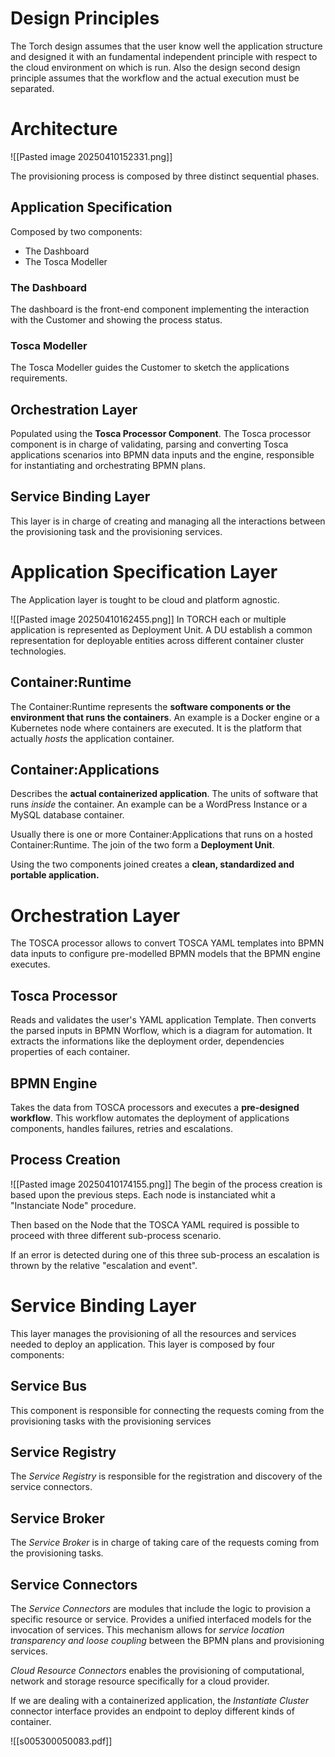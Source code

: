 # Design Principles
The Torch design assumes that the user know well the application structure and designed it with an fundamental independent principle with respect to the cloud environment on which is run.
Also the design second design principle assumes that the workflow and the actual execution must be separated.

# Architecture
![[Pasted image 20250410152331.png]]

The provisioning process is composed by three distinct sequential phases.

## Application Specification

Composed by two components:
- The Dashboard
- The Tosca Modeller

### The Dashboard
The dashboard is the front-end component implementing the interaction with the Customer and showing the process status.

### Tosca Modeller
The Tosca Modeller guides the Customer to sketch the applications requirements.

## Orchestration Layer
Populated using the **Tosca Processor Component**.
The Tosca processor component is in charge of validating, parsing and converting Tosca applications scenarios into BPMN data inputs and the engine, responsible for instantiating and orchestrating BPMN plans.

## Service Binding Layer
This layer is in charge of creating and managing all the interactions between the provisioning task and the provisioning services.

# Application Specification Layer
The Application layer is tought to be cloud and platform agnostic.

![[Pasted image 20250410162455.png]]
In TORCH each or multiple application is represented as Deployment Unit.
A DU establish a common representation for deployable entities across different container cluster technologies. 
## Container:Runtime
The Container:Runtime represents the **software components or the environment that runs the containers**.
An example is a Docker engine or a Kubernetes node where containers are executed. It is the platform that actually *hosts* the application container.
## Container:Applications
Describes the **actual containerized application**. The units of software that runs *inside* the container.
An example can be a WordPress Instance or a MySQL database container.

Usually there is one or more Container:Applications that runs on a hosted Container:Runtime.
The join of the two form a **Deployment Unit**.

Using the two components joined creates a **clean, standardized and portable application.**

# Orchestration Layer
The TOSCA processor allows to convert TOSCA YAML templates into BPMN data inputs to configure pre-modelled BPMN models that the BPMN engine executes.


## Tosca Processor
Reads and validates the user's YAML application Template. Then converts the parsed inputs in BPMN Worflow, which is a diagram for automation.
It extracts the informations like the deployment order, dependencies properties of each container.

## BPMN Engine
Takes the data from TOSCA processors and executes a **pre-designed workflow**. This workflow automates the deployment of applications components, handles failures, retries and escalations.

## Process Creation
![[Pasted image 20250410174155.png]]
The begin of the process creation is based upon the previous steps.
Each node is instanciated whit a "Instanciate Node" procedure.

Then based on the Node that the TOSCA YAML required is possible to proceed with three different sub-process scenario.

If an error is detected during one of this three sub-process an escalation is thrown by the relative "escalation and event".


# Service Binding Layer
This layer manages the provisioning of all the resources and services needed to deploy an application. This layer is composed by four components:

## Service Bus
This component is responsible for connecting the requests coming from the provisioning tasks with the provisioning services
## Service Registry
The *Service Registry* is responsible for the registration and discovery of the service connectors. 
## Service Broker
The *Service Broker* is in charge of taking care of the requests coming from the provisioning tasks.
## Service Connectors
The *Service Connectors* are modules that include the logic to provision a specific resource or service. Provides a unified interfaced models for the invocation of services.
This mechanism allows for *service location transparency and loose coupling* between the BPMN plans and provisioning services. 

*Cloud Resource Connectors* enables the provisioning of computational, network and storage resource specifically for a cloud provider.

If we are dealing with a containerized application, the *Instantiate Cluster* connector interface provides an endpoint to deploy different kinds of container.

![[s005300050083.pdf]]